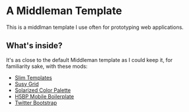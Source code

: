 # A Middleman Template

This is a middlman template I use often for prototyping web applications. 

## What's inside?
It's as close to the default Middleman template as I could keep it, for familiarity sake, with these mods:

* [Slim Templates](www.slim-lang.com)
* [Susy Grid](susy.oddbird.net)
* [Solarized Color Palette](http://ethanschoonover.com/solarized)
* [H5BP Mobile Boilerplate](http://html5boilerplate.com/mobile/)
* [Twitter Bootstrap](http://twitter.github.io/bootstrap/)

